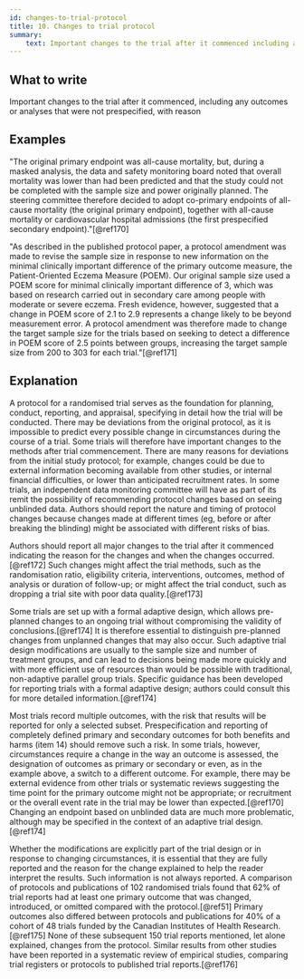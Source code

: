 ```yaml
---
id: changes-to-trial-protocol
title: 10. Changes to trial protocol
summary:
    text: Important changes to the trial after it commenced including any outcomes or analyses that were not pre-specified, with reason.
---
```


## What to write

Important changes to the trial after it commenced, including any outcomes or analyses that were not prespecified, with reason

## Examples

"The original primary endpoint was all-cause mortality, but, during a
masked analysis, the data and safety monitoring board noted that overall
mortality was lower than had been predicted and that the study could not
be completed with the sample size and power originally planned. The
steering committee therefore decided to adopt co-primary endpoints of
all-cause mortality (the original primary endpoint), together with
all-cause mortality or cardiovascular hospital admissions (the first
prespecified secondary endpoint)."[@ref170]

"As described in the published protocol paper, a protocol amendment was
made to revise the sample size in response to new information on the
minimal clinically important difference of the primary outcome measure,
the Patient-Oriented Eczema Measure (POEM). Our original sample size
used a POEM score for minimal clinically important difference of 3,
which was based on research carried out in secondary care among people
with moderate or severe eczema. Fresh evidence, however, suggested that
a change in POEM score of 2.1 to 2.9 represents a change likely to be
beyond measurement error. A protocol amendment was therefore made to
change the target sample size for the trials based on seeking to detect
a difference in POEM score of 2.5 points between groups, increasing the
target sample size from 200 to 303 for each trial."[@ref171]

## Explanation

A protocol for a randomised trial serves as the foundation for planning,
conduct, reporting, and appraisal, specifying in detail how the trial
will be conducted. There may be deviations from the original protocol,
as it is impossible to predict every possible change in circumstances
during the course of a trial. Some trials will therefore have important
changes to the methods after trial commencement. There are many reasons
for deviations from the initial study protocol; for example, changes
could be due to external information becoming available from other
studies, or internal financial difficulties, or lower than anticipated
recruitment rates. In some trials, an independent data monitoring
committee will have as part of its remit the possibility of recommending
protocol changes based on seeing unblinded data. Authors should report
the nature and timing of protocol changes because changes made at
different times (eg, before or after breaking the blinding) might be
associated with different risks of bias.

Authors should report all major changes to the trial after it commenced
indicating the reason for the changes and when the changes
occurred.[@ref172] Such changes might affect the trial methods, such as
the randomisation ratio, eligibility criteria, interventions, outcomes,
method of analysis or duration of follow-up; or might affect the trial
conduct, such as dropping a trial site with poor data quality.[@ref173]

Some trials are set up with a formal adaptive design, which allows
pre-planned changes to an ongoing trial without compromising the
validity of conclusions.[@ref174] It is therefore essential to
distinguish pre-planned changes from unplanned changes that may also
occur. Such adaptive trial design modifications are usually to the
sample size and number of treatment groups, and can lead to decisions
being made more quickly and with more efficient use of resources than
would be possible with traditional, non-adaptive parallel group trials.
Specific guidance has been developed for reporting trials with a formal
adaptive design; authors could consult this for more detailed
information.[@ref174]

Most trials record multiple outcomes, with the risk that results will be
reported for only a selected subset. Prespecification and reporting of
completely defined primary and secondary outcomes for both benefits and
harms (item 14) should remove such a risk. In some trials, however,
circumstances require a change in the way an outcome is assessed, the
designation of outcomes as primary or secondary or even, as in the
example above, a switch to a different outcome. For example, there may
be external evidence from other trials or systematic reviews suggesting
the time point for the primary outcome might not be appropriate; or
recruitment or the overall event rate in the trial may be lower than
expected.[@ref170] Changing an endpoint based on unblinded data are much
more problematic, although may be specified in the context of an
adaptive trial design.[@ref174]

Whether the modifications are explicitly part of the trial design or in
response to changing circumstances, it is essential that they are fully
reported and the reason for the change explained to help the reader
interpret the results. Such information is not always reported. A
comparison of protocols and publications of 102 randomised trials found
that 62% of trial reports had at least one primary outcome that was
changed, introduced, or omitted compared with the protocol.[@ref51]
Primary outcomes also differed between protocols and publications for
40% of a cohort of 48 trials funded by the Canadian Institutes of Health
Research.[@ref175] None of these subsequent 150 trial reports mentioned,
let alone explained, changes from the protocol. Similar results from
other studies have been reported in a systematic review of empirical
studies, comparing trial registers or protocols to published trial
reports.[@ref176]

